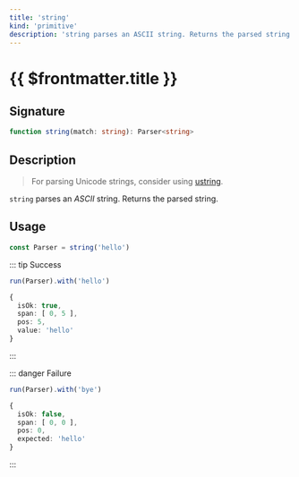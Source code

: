 ```yaml
---
title: 'string'
kind: 'primitive'
description: 'string parses an ASCII string. Returns the parsed string.'
---
```


# {{ $frontmatter.title }} <Primitive />

## Signature

```ts
function string(match: string): Parser<string>
```

## Description

> For parsing Unicode strings, consider using [ustring].

`string` parses an *ASCII* string. Returns the parsed string.

## Usage

```ts
const Parser = string('hello')
```

::: tip Success
```ts
run(Parser).with('hello')

{
  isOk: true,
  span: [ 0, 5 ],
  pos: 5,
  value: 'hello'
}
```
:::

::: danger Failure
```ts
run(Parser).with('bye')

{
  isOk: false,
  span: [ 0, 0 ],
  pos: 0,
  expected: 'hello'
}
```
:::

<!-- Parsers. -->

[ustring]: ./ustring.md
